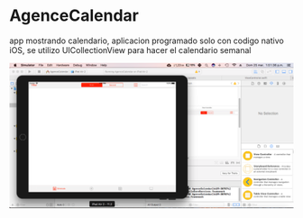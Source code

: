# AgenceCalendar
app mostrando calendario, aplicacion programado solo con codigo nativo iOS, se utilizo UICollectionView para hacer el calendario semanal

![Screenshot](captura_Pantalla_1.png)
